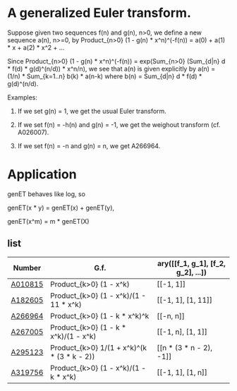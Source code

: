 # A generalized Euler transform.

Suppose given two sequences f(n) and g(n), n>0, we define a new sequence a(n), n>=0, by Product_{n>0} (1 - g(n) * x^n)^(-f(n)) = a(0) + a(1) * x + a(2) * x^2 + ...

Since Product_{n>0} (1 - g(n) * x^n)^(-f(n)) = exp(Sum_{n>0} (Sum_{d|n} d * f(d) * g(d)^(n/d)) * x^n/n), we see that a(n) is given explicitly by a(n) = (1/n) * Sum_{k=1..n} b(k) * a(n-k) where b(n) = Sum_{d|n} d * f(d) * g(d)^(n/d).

Examples:

1. If we set g(n) = 1, we get the usual Euler transform.

2. If we set f(n) = -h(n) and g(n) = -1, we get the weighout transform (cf. A026007).

3. If we set f(n) = -n and g(n) = n, we get A266964.

# Application

genET behaves like log, so

   genET(x * y) = genET(x) + genET(y),
   
   genET(x^m) = m * genET(X)


## list

| Number | G.f. | ary([[f_1, g_1], [f_2, g_2], ...]) |
| ----- | ----- | ----- | 
| [A010815](https://oeis.org/A010815) | Product_{k>0} (1 - x^k) | [[-1, 1]] |
| [A182605](https://oeis.org/A182605) | Product_{k>0} (1 - x^k)/(1 - 11 * x^k) | [[-1, 1], [1, 11]] |
| [A266964](https://oeis.org/A266964) | Product_{k>0} (1 - k * x^k)^k | [[-n, n]] |
| [A267005](https://oeis.org/A267005) | Product_{k>0} (1 - k * x^k)/(1 - x^k) | [[-1, n], [1, 1]] |
| [A295123](https://oeis.org/A295123) | Product_{k>0} 1/(1 + x^k)^(k * (3 * k - 2)) | [[n * (3 * n - 2), -1]] |
| [A319756](https://oeis.org/A319756) | Product_{k>0} (1 - x^k)/(1 - k * x^k) | [[-1, 1], [1, n]] |
